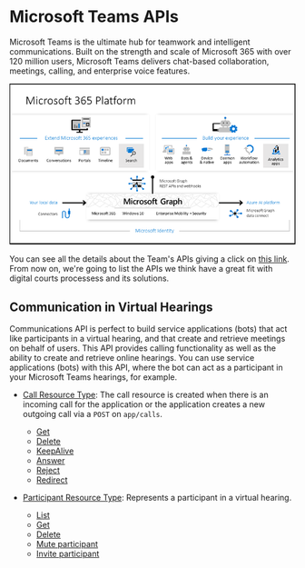 # Microsoft Teams APIs

Microsoft Teams is the ultimate hub for teamwork and intelligent communications. Built on the strength and scale of Microsoft 365 with over 120 million users, Microsoft Teams delivers chat-based collaboration, meetings, calling, and enterprise voice features.

![Microsoft Graph's general view](/img/microsoft-graph-dataconnect-connectors-rebrand-800.png "Microsoft Graph's general view")

You can see all the details about the Team's APIs giving a click on [this link](https://docs.microsoft.com/en-us/graph/teams-concept-overview). From now on, we're going to list the APIs we think have a great fit with digital courts processess and its solutions.

## Communication in Virtual Hearings

Communications API is perfect to build service applications (bots) that act like participants in a virtual hearing, and that create and retrieve meetings on behalf of users. This API provides calling functionality as well as the ability to create and retrieve online hearings. You can use service applications (bots) with this API, where the bot can act as a participant in your Microsoft Teams hearings, for example.

* [Call Resource Type](https://docs.microsoft.com/en-us/graph/api/resources/call?view=graph-rest-1.0): The call resource is created when there is an incoming call for the application or the application creates a new outgoing call via a `POST` on `app/calls`.
  * [Get](https://docs.microsoft.com/en-us/graph/api/call-get?view=graph-rest-1.0)
  * [Delete](https://docs.microsoft.com/en-us/graph/api/call-delete?view=graph-rest-1.0)
  * [KeepAlive](https://docs.microsoft.com/en-us/graph/api/call-keepalive?view=graph-rest-1.0)
  * [Answer](https://docs.microsoft.com/en-us/graph/api/call-answer?view=graph-rest-1.0)
  * [Reject](https://docs.microsoft.com/en-us/graph/api/call-reject?view=graph-rest-1.0)
  * [Redirect](https://docs.microsoft.com/en-us/graph/api/call-redirect?view=graph-rest-1.0)

* [Participant Resource Type](https://docs.microsoft.com/en-us/graph/api/resources/participant?view=graph-rest-1.0): Represents a participant in a virtual hearing.
  * [List](https://docs.microsoft.com/en-us/graph/api/participant-get?view=graph-rest-1.0)
  * [Get](https://docs.microsoft.com/en-us/graph/api/participant-get?view=graph-rest-1.0)
  * [Delete](https://docs.microsoft.com/en-us/graph/api/participant-delete?view=graph-rest-1.0)
  * [Mute participant](https://docs.microsoft.com/en-us/graph/api/participant-invite?view=graph-rest-1.0)
  * [Invite participant](https://docs.microsoft.com/en-us/graph/api/participant-invite?view=graph-rest-1.0)